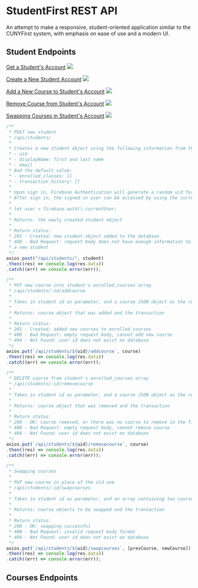 # StudentFirst REST API
An attempt to make a responsive, student-oriented application similar to the CUNYFirst system, with emphasis on ease of use and a modern UI.

## Student Endpoints
[Get a Student's Account]()
![](https://img.shields.io/badge/%2Fapi%2Fstudents%2F%3Auid-GET-brightgreen?style=flat-square) 

[Create a New Student Account]()
![](https://img.shields.io/badge/%2Fapi%2Fstudents-POST-blue?style=flat-square)

[Add a New Course to Student's Account]()
![](https://img.shields.io/badge/%2Fapi%2Fstudents%2F%3Auid%2Faddcourse-PUT-orange?style=flat-square)

[Remove Course from Student's Account]()
![](https://img.shields.io/badge/%2Fapi%2Fstudents%2F%3Auid%2Fremovecourse-PUT-orange?style=flat-square)

[Swapping Courses in Student's Account]()
![](https://img.shields.io/badge/%2Fapi%2Fstudents%2F%3Auid%2Fswapcourses-PUT-orange?style=flat-square)

```js
/**
 * POST new student
 * /api/students/
 *
 * Creates a new student object using the following information from the request body:
 * - uid
 * - displayName: first and last name
 * - email
 * And the default value:
 * - enrolled_classes: []
 * - transaction_history: []
 *
 * Upon sign in, Firebase Authentication will generate a random uid for the new user.
 * After sign in, the signed-in user can be accessed by using the currentUser property:
 *
 * let user = firebase.auth().currentUser;
 *
 * Returns: the newly created student object
 *
 * Return status:
 * 201 - Created: new student object added to the database
 * 400 - Bad Request: request body does not have enough information to create
 * a new student
 */
axios.post("/api/students/", student)
.then((res) => console.log(res.data))
.catch((err) => console.error(err));
```

```js
/**
 * PUT new course into student's enrolled_courses array
 * /api/students/:id/addcourse
 *
 * Takes in student id as parameter, and a course JSON object as the request body
 *
 * Returns: course object that was added and the transaction
 *
 * Return status:
 * 201 - Created: added new courses to enrolled_courses
 * 400 - Bad Request: empty request body, cannot add new course
 * 404 - Not Found: user id does not exist on database
 */
axios.put(`/api/students/${uid}/addcourse`, course)
.then((res) => console.log(res.data))
.catch((err) => console.error(err));
```

```js
/**
 * DELETE course from student's enrolled_courses array
 * /api/students/:id/removecourse
 *
 * Takes in student id as parameter, and a course JSON object as the request body
 *
 * Returns: course object that was removed and the transaction
 *
 * Return status:
 * 200 - OK: course removed, or there was no course to remove in the first place
 * 400 - Bad Request: empty request body, cannot remove course
 * 404 - Not Found: user id does not exist on database
 */
axios.put(`/api/students/${uid}/removecourse`, course)
.then((res) => console.log(res.data))
.catch((err) => console.error(err));
```

```js
/**
 * Swapping courses
 *
 * PUT new course in place of the old one
 * /api/students/:id/swapcourses
 *
 * Takes in student id as parameter, and an array containing two course JSON objects as the request body
 *
 * Returns: course objects to be swapped and the transaction
 *
 * Return status:
 * 200 - OK: swapping successful
 * 400 - Bad Request: invalid request body format
 * 404 - Not Found: user id does not exist on database
 */
axios.put(`/api/students/${uid}/swapcourses`, [prevCourse, newCourse])
.then((res) => console.log(res.data))
.catch((err) => console.error(err));
```

## Courses Endpoints